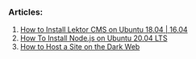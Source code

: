 


### Articles:

1. [How to Install Lektor CMS on Ubuntu 18.04 | 16.04](https://dzc0d3r.github.io/codeblog/posts/2020/11/how-to-install-lektor-cms-on-ubuntu-1804-or-1604/)
2. [How To Install Node.js on Ubuntu 20.04 LTS](https://dzc0d3r.github.io/codeblog/posts/2021/7/how-to-install-nodejs-on-ubuntu-2004-lts/)
3. [How to Host a Site on the Dark Web](https://dzc0d3r.github.io/codeblog/posts/2021/7/how-to-host-a-site-on-the-dark-web/)


